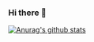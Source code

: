 ### Hi there 👋

[![Anurag's github stats](https://github-readme-stats.vercel.app/api?username=ljy2002)](https://github.com/anuraghazra/github-readme-stats)


<!--
**ljy2002/ljy2002** is a ✨ _special_ ✨ repository because its `README.md` (this file) appears on your GitHub profile.

Here are some ideas to get you started:

- 🔭 I’m currently working on ...
- 🌱 I’m currently learning ...
- 👯 I’m looking to collaborate on ...
- 🤔 I’m looking for help with ...
- 💬 Ask me about ...
- 📫 How to reach me: ...
- 😄 Pronouns: ...
- ⚡ Fun fact: ...
-->
